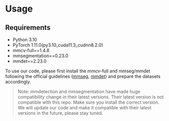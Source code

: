 
# Usage
## Requirements
- Python 3.10
- PyTorch 1.11.0(py3.10_cuda11.3_cudnn8.2.0)
- mmcv-full==1.4.8
- mmsegmentation==0.23.0
- mmdet==2.23.0

To use our code, please first install the mmcv-full and mmseg/mmdet following the official guidelines ([mmseg](https://mmsegmentation.readthedocs.io/zh_CN/latest/get_started.html#id2), [mmdet](https://mmdetection.readthedocs.io/zh_CN/latest/get_started.html#id2)) and prepare the datasets accordingly.
> Note: mmdetection and mmsegmentation have made huge compatibility change in their latest versions. Their latest version is not compatible with this repo. Make sure you install the correct version. We will update our code and make it compatible with their latest versions in the future, please stay tuned.
